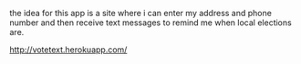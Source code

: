 the idea for this app is a site where i can enter my address and phone number and then receive text messages to remind me when local elections are.

http://votetext.herokuapp.com/